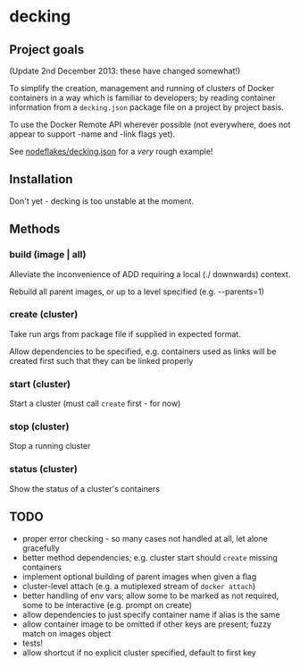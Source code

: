 # decking

## Project goals

(Update 2nd December 2013: these have changed somewhat!)

To simplify the creation, management and running of clusters
of Docker containers in a way which is familiar to developers;
by reading container information from a `decking.json` package file
on a project by project basis.

To use the Docker Remote API wherever possible (not everywhere, does
not appear to support -name and -link flags yet).

See [nodeflakes/decking.json](https://github.com/makeusabrew/nodeflakes/blob/master/decking.json)
for a *very* rough example!

## Installation

Don't yet - decking is too unstable at the moment.

## Methods

### build (image | all)

Alleviate the inconvenience of ADD requiring a local (./ downwards)
context.

Rebuild all parent images, or up to a level specified (e.g. --parents=1)

### create (cluster)

Take run args from package file if supplied in expected format.

Allow dependencies to be specified, e.g. containers used as links
will be created first such that they can be linked properly

### start (cluster)

Start a cluster (must call `create` first - for now)

### stop (cluster)

Stop a running cluster

### status (cluster)

Show the status of a cluster's containers

## TODO

* proper error checking - so many cases not handled at all, let alone gracefully
* better method dependencies; e.g. cluster start should `create` missing containers
* implement optional building of parent images when given a flag
* cluster-level attach (e.g. a mutiplexed stream of `docker attach`)
* better handling of env vars; allow some to be marked as not required, some to be interactive (e.g. prompt on create)
* allow dependencies to just specify container name if alias is the same
* allow container image to be omitted if other keys are present; fuzzy match on images object
* tests!
* allow shortcut if no explicit cluster specified, default to first key
